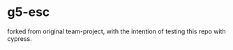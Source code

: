 # g5-esc

forked from original team-project, with the intention of testing this repo with cypress. 
